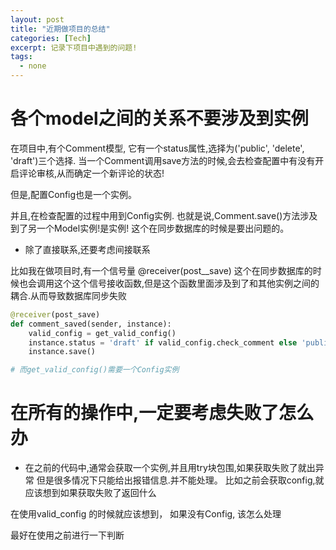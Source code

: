 ```yaml
---
layout: post
title: "近期做项目的总结"
categories: [Tech]
excerpt: 记录下项目中遇到的问题!
tags:
  - none
---
```



# 各个model之间的关系不要涉及到实例

在项目中,有个Comment模型, 它有一个status属性,选择为('public', 'delete', 'draft')三个选择. 当一个Comment调用save方法的时候,会去检查配置中有没有开启评论审核,从而确定一个新评论的状态!

但是,配置Config也是一个实例。

并且,在检查配置的过程中用到Config实例.  也就是说,Comment.save()方法涉及到了另一个Model实例!是实例! 这个在同步数据库的时候是要出问题的。


- 除了直接联系,还要考虑间接联系

比如我在做项目时,有一个信号量  @receiver(post__save)  这个在同步数据库的时候也会调用这个这个信号接收函数,但是这个函数里面涉及到了和其他实例之间的耦合.从而导致数据库同步失败

```python
@receiver(post_save)
def comment_saved(sender, instance):
    valid_config = get_valid_config()
    instance.status = 'draft' if valid_config.check_comment else 'public'
    instance.save()

# 而get_valid_config()需要一个Config实例
```


# 在所有的操作中,一定要考虑失败了怎么办

- 在之前的代码中,通常会获取一个实例,并且用try块包围,如果获取失败了就出异常
 但是很多情况下只能给出报错信息.并不能处理。
 比如之前会获取config,就应该想到如果获取失败了返回什么

 在使用valid_config 的时候就应该想到， 如果没有Config, 该怎么处理

 最好在使用之前进行一下判断
